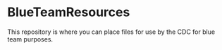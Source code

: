 # BlueTeamResources
This repository is where you can place files for use by the CDC for blue team purposes.
